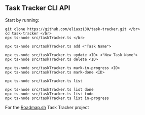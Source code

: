 ## Task Tracker CLI API
Start by running:

```
git clone https://github.com/eliasz130/task-tracker.git </br>
cd task-tracker </br>
npx ts-node src/taskTracker.ts </br>
```

```
npx ts-node src/taskTracker.ts add <"Task Name">

npx ts-node src/taskTracker.ts update <ID> <"New Task Name">
npx ts-node src/taskTracker.ts delete <ID>

npx ts-node src/taskTracker.ts mark-in-progress <ID>
npx ts-node src/taskTracker.ts mark-done <ID>

npx ts-node src/taskTracker.ts list

npx ts-node src/taskTracker.ts list done
npx ts-node src/taskTracker.ts list todo
npx ts-node src/taskTracker.ts list in-progress
```
For the [Roadmap.sh](https://roadmap.sh/projects/task-tracker) Task Tracker project

